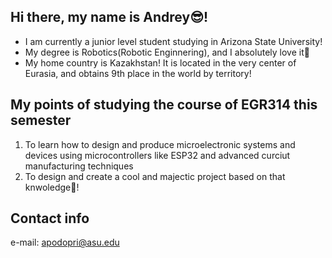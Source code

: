 ## Hi there, my name is Andrey😎!
* I am currently a junior level student studying in Arizona State University!
* My degree is Robotics(Robotic Enginnering), and I absolutely love it🦾
* My home country is Kazakhstan! It is located in the very center of Eurasia, and obtains 9th place in the world by territory!

## My points of studying the course of EGR314 this semester
1. To learn how to design and produce microelectronic systems and devices using microcontrollers like ESP32 and advanced curciut manufacturing techniques
2. To design and create a cool and majectic project based on that knwoledge🤩!

## Contact info
e-mail: apodopri@asu.edu

